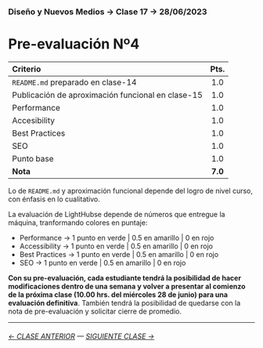 ### Diseño y Nuevos Medios → Clase 17 → 28/06/2023

# Pre-evaluación Nº4

| Criterio | Pts. |
|:---------|:----:|
| `README.md` preparado en clase-14 | 1.0 |
| Publicación de aproximación funcional en clase-15 | 1.0 |
| Performance | 1.0 |
| Accesibility | 1.0 |
| Best Practices | 1.0 |
| SEO | 1.0 |
| Punto base | 1.0 |
| **Nota** | **7.0** |

Lo de `README.md` y aproximación funcional depende del logro de nivel curso, con énfasis en lo cualitativo.

La evaluación de LightHubse depende de números que entregue la máquina, tranformando colores en puntaje:

- Performance → 1 punto en verde | 0.5 en amarillo | 0 en rojo
- Accessibility → 1 punto en verde | 0.5 en amarillo | 0 en rojo
- Best Practices → 1 punto en verde | 0.5 en amarillo | 0 en rojo
- SEO → 1 punto en verde | 0.5 en amarillo | 0 en rojo

**Con su pre-evaluación, cada estudiante tendrá la posibilidad de hacer modificaciones dentro de una semana y volver a presentar al comienzo de la próxima clase (10.00 hrs. del miércoles 28 de junio) para una evaluación definitiva**. También tendrá la posibilidad de quedarse con la nota de pre-evaluación y solicitar cierre de promedio.

- - - - - - - 

###### [← CLASE ANTERIOR](https://github.com/profesorfaco/dno037-2023/tree/main/clase-15) — [SIGUIENTE CLASE →](https://github.com/profesorfaco/dno037-2023/tree/main/clase-18)
